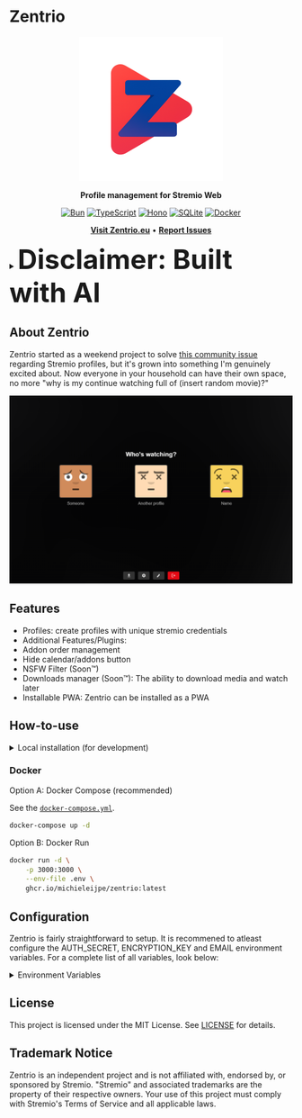 # Zentrio

<div align="center">
  <img src="app/src/static/logo/icon-512.png" alt="Zentrio Icon" width="256" height="256" />

  <strong>Profile management for Stremio Web</strong>

  <a href="https://bun.sh"><img src="https://img.shields.io/badge/Bun-000000?style=for-the-badge&logo=bun&logoColor=white" alt="Bun"></a>
  <a href="https://www.typescriptlang.org/"><img src="https://img.shields.io/badge/TypeScript-3178C6?style=for-the-badge&logo=typescript&logoColor=white" alt="TypeScript"></a>
  <a href="https://hono.dev/"><img src="https://img.shields.io/badge/Hono-FF6A00?style=for-the-badge&logo=hono&logoColor=white" alt="Hono"></a>
  <a href="https://www.sqlite.org/"><img src="https://img.shields.io/badge/SQLite-07405E?style=for-the-badge&logo=sqlite&logoColor=white" alt="SQLite"></a>
  <a href="https://www.docker.com/"><img src="https://img.shields.io/badge/Docker-2496ED?style=for-the-badge&logo=docker&logoColor=white" alt="Docker"></a>

  <a href="https://zentrio.eu"><strong>Visit Zentrio.eu</strong></a> •
  <a href="https://github.com/MichielEijpe/Zentrio/issues"><strong>Report Issues</strong></a>
</div>

<details>
<summary><font size="+7"><b>Disclaimer: Built with AI</b></font></summary>

Zentrio was built with substantial assistance from AI tooling, guided by an engineering student exploring what these tools make possible.

Although the project is maintained with care, it remains experimental and may contain imperfections. **Please use it at your own risk**, and consider using unique credentials instead of your primary Stremio account for additional safety.
</details>

## About Zentrio

Zentrio started as a weekend project to solve [this community issue](https://github.com/Stremio/stremio-features/issues/622) regarding Stremio profiles, but it's grown into something I'm genuinely excited about. Now everyone in your household can have their own space, no more "why is my continue watching full of (insert random movie)?"

<div align="center">
  <img src="app/src/static/media/profiles.png" alt="Zentrio Profiles" width="800" />
</div>

## Features

-   Profiles: create profiles with unique stremio credentials
-   Additional Features/Plugins:
  - Addon order management
  - Hide calendar/addons button
  - NSFW Filter (Soon™)
  - Downloads manager (Soon™): The ability to download media and watch later
-   Installable PWA: Zentrio can be installed as a PWA

## How-to-use

<details>
<summary>Local installation (for development)</summary>

Prerequisites:

-   Bun 1.x (https://bun.sh)
-   Git

Setup:

```bash
# Clone and configure environment
git clone https://github.com/MichielEijpe/Zentrio.git
cd Zentrio
cp .env.example .env
# Edit .env (see "Configuration" below)

# Install and run the app
cd app
bun install
bun run dev          # hot reload
# or: bun run src/index.ts
```
</details>

### Docker
Option A: Docker Compose (recommended)

See the [`docker-compose.yml`](docker-compose.yml).

```bash
docker-compose up -d
```

Option B: Docker Run

```bash
docker run -d \
    -p 3000:3000 \
    --env-file .env \
    ghcr.io/michieleijpe/zentrio:latest
```
## Configuration
Zentrio is fairly straightforward to setup. It is recommened to atleast configure the AUTH_SECRET, ENCRYPTION_KEY and EMAIL environment variables. For a complete list of all variables, look below:

<details>
<summary>Environment Variables</summary>

| Variable | Description | Default |
|---|---|---|
| DATABASE\_URL | URL for the SQLite database. | ./data/zentrio.db |
| AUTH\_SECRET | Secret key for authentication.  | your-super-secret-auth-key-change-this-in-production |
| ENCRYPTION\_KEY | Secret key for encryption. | your-super-secret-encryption-key-change-this-in-production |
| PORT | Port the server listens on. | 3000 |
| NODE\_ENV | Environment the server is running in. | production |
| APP\_URL | URL of the application. | http://localhost:3000 |
| EMAIL\_HOST | Hostname of the SMTP server. | smtp.gmail.com |
| EMAIL\_PORT | Port of the SMTP server. | 587 |
| EMAIL\_SECURE | Whether the SMTP connection is secure. | false |
| EMAIL\_USER | Username for the SMTP server. | your-email@gmail.com |
| EMAIL\_PASS | Password for the SMTP server. | your-app-password |
| EMAIL\_FROM | Email address to send emails from. | noreply@zentrio.app |
| RATE\_LIMIT\_WINDOW\_MS | Time window for rate limiting in milliseconds. | 900000 |
| RATE\_LIMIT\_LIMIT | Maximum number of requests per IP in the rate limiting window. | 100 |
| PROXY\_LOGS | Controls the request/proxy logger middleware. | true |
| STREMIO\_LOGS | Controls verbose logs for the /stremio route. | false |

</details>

## License

This project is licensed under the MIT License. See [LICENSE](LICENSE) for details.

## Trademark Notice

Zentrio is an independent project and is not affiliated with, endorsed by, or sponsored by Stremio. "Stremio" and associated trademarks are the property of their respective owners. Your use of this project must comply with Stremio's Terms of Service and all applicable laws.
